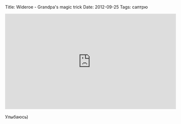 Title: Wideroe - Grandpa's magic trick
Date: 2012-09-25
Tags: саптрю

<div class="text"><iframe width="560" height="315" src="http://www.youtube.com/embed/avHnr3tFJNs" frameborder="0" allowfullscreen="allowfullscreen"></iframe><br /><br />
Улыбаюсь)</div>